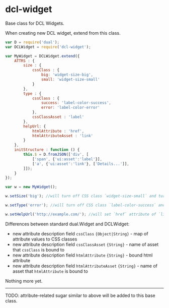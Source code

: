 # dcl-widget

Base class for DCL Widgets.

When creating new DCL widget, extend from this class.

```javascript
var D = require('dual');
var DCLWidget = require('dcl-widget');

var MyWidget = DCLWidget.extend({
    ATTRS : {
        size : {
            cssClass : {
                big: 'widget-size-big',
                small: 'widget-size-small'
            }
        },
        type : {
            cssClass : {
                success: 'label-color-success',
                error: 'label-color-error'
            },
            cssClassAsset : 'label'
        },
        helpUrl: {
            htmlAttribute : 'href',
            htmlAttributeAsset : 'link'
        }
    },
    initStructure : function () {
        this.$ = D.fromJSON(['div', [
            ['span', {'ui:asset':'label'}],
            ['a', {'ui:asset':'link'}, ['Details...']],
        ]]);
    }
});

var w = new MyWidget();

w.setSize('big'); //will turn off CSS class `widget-size-small` and turn on `widget-size-big` of the root node (`'div'`)

w.setType('error'); //will turn off CSS class `label-color-success` and turn on `label-color-error` of `label` asset

w.setHelpUrl('http://example.com/'); //will set `href` attribute of `link` asset
```

Differences between standard dual.Widget and DCLWidget:

 - new attribute description field `cssClass` `{Object|String}` - map of attribute values to CSS classes
 - new attribute description field `cssClassAsset` `{String}` - name of asset that `cssClass` is bound to
 - new attribute description field `htmlAttribute` `{String}` - bound html attribute
 - new attribute description field `htmlAttributeAsset` `{String}` - name of asset that `htmlAttribute` is bound to

Nothing more yet.

----

TODO: attribute-related sugar similar to above will be added to this base class.
